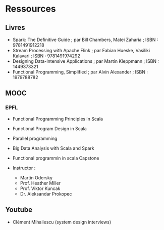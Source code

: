 # Ressources

## Livres

* Spark: The Definitive Guide ; par Bill Chambers, Matei Zaharia ; ISBN : 9781491912218
* Stream Processing with Apache Flink ; par Fabian Hueske, Vasiliki Kalavari ; ISBN : 9781491974292
* Designing Data-Intensive Applications ; par Martin Kleppmann ; ISBN : 1449373321
* Functional Programming, Simplified ; par Alvin Alexander ; ISBN : 1979788782

## MOOC

### EPFL
* Functional Programming Principles in Scala 
* Functional Program Design in Scala
* Parallel programming
* Big Data Analysis with Scala and Spark
* Functional programmin in scala Capstone

* Instructor :
  * Martin Odersky
  * Prof. Heather Miller
  * Prof. Viktor Kuncak
  * Dr. Aleksandar Prokopec

## Youtube
* Clément Mihailescu (system design interviews)